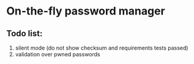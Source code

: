 # On-the-fly password manager

## Todo list:
1. silent mode (do not show checksum and requirements tests passed)
2. validation over pwned passwords